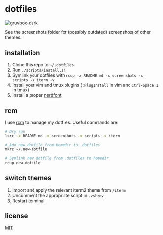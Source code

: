 # dotfiles

![gruvbox-dark](screenshots/screen-gruvbox-dark.png)

See the screenshots folder for (possibly outdated) screenshots of other themes.

## installation

1. Clone this repo to `~/.dotfiles`
2. Run `./scripts/install.sh`
3. Symlink your dotfiles with `rcup -x README.md -x screenshots -x scripts -x iterm -v`
4. Install your vim and tmux plugins (`:PlugInstall` in vim and `Ctrl-Space I` in tmux)
5. Install a proper [nerdfont](http://nerdfonts.com/)

## rcm

I use [rcm](https://thoughtbot.github.io/rcm/rcm.7.html) to manage my dotfiles. Useful commands are:

```bash
# Dry run
lsrc -x README.md -x screenshots -x scripts -x iterm

# Add new dotfile from homedir to .dotfiles
mkrc ~/.new-dotfile

# Symlink new dotfile from .dotfiles to homedir
rcup new-dotfile
```

## switch themes

1. Import and apply the relevant iterm2 theme from `/iterm`
2. Uncomment the appropriate script in `.zshenv`
3. Restart terminal

## license

[MIT](http://ismay.mit-license.org/)
